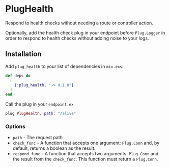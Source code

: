 # PlugHealth

Respond to health checks without needing a route or controller action.

Optionally, add the health check plug in your endpoint before `Plug.Logger` in order to respond
to health checks without adding noise to your logs.

## Installation

Add `plug_health` to your list of dependencies in `mix.exs`:

```elixir
def deps do
  [
    {:plug_health, "~> 0.1.0"}
  ]
end
```

Call the plug in your `endpoint.ex`

```elixir
plug PlugHealth, path: "/alive"
```

### Options
- `path` - The request path
- `check_func` - A function that accepts one argument: `Plug.Conn` and, by default, returns a boolean as the result.
- `respond_func` - A function that accepts two arguments: `Plug.Conn` and the result from the `check_func`. This function
must return a `Plug.Conn`.
